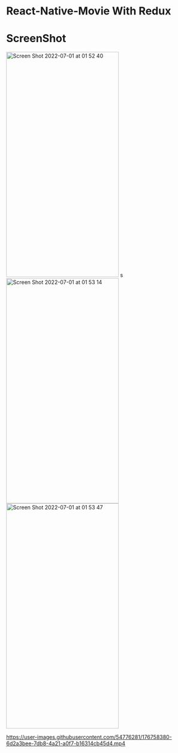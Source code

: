 # React-Native-Movie With Redux

# ScreenShot

<p float="left">
  <img width="300" height="600" alt="Screen Shot 2022-07-01 at 01 52 40" src="https://user-images.githubusercontent.com/54776281/176756446-cf4fb3fd-df07-4019-b40f-357800d48fdf.png">
  s
  <img width="300" height="600" alt="Screen Shot 2022-07-01 at 01 53 14" src="https://user-images.githubusercontent.com/54776281/176756458-84ead60f-3ac5-4295-8269-40d1139a2019.png">
  
 <img width="300" height="600" alt="Screen Shot 2022-07-01 at 01 53 47" src="https://user-images.githubusercontent.com/54776281/176756480-cb31830a-cb70-48df-bf13-7f3fb3647ac9.png">
</p>

https://user-images.githubusercontent.com/54776281/176758380-6d2a3bee-7db8-4a21-a0f7-b16314cb45d4.mp4

